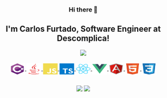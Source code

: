 <div align="center">

### Hi there 👋

<!--
**carlosfurtadoti/carlosfurtadoti** is a ✨ _special_ ✨ repository because its `README.md` (this file) appears on your GitHub profile.

Here are some ideas to get you started:


-->

## I'm Carlos Furtado, Software Engineer at Descomplica!

</div>

<div align="center">
  <a href="https://github.com/carlosfurtadoti">
  <img height="180em" src="https://github-readme-stats.vercel.app/api?username=carlosfurtadoti&show_icons=true&theme=github_dark&include_all_commits=true&count_private=true"/>

</div>

<div style="display: inline_block" align="center"><br>
  <img align="center" alt="Carlos-Csharp" height="30" width="40" src="https://raw.githubusercontent.com/devicons/devicon/master/icons/csharp/csharp-original.svg">
  <img align="center" alt="Carlos-Java" height="30" width="40" src="https://raw.githubusercontent.com/devicons/devicon/master/icons/java/java-plain.svg">
  <img align="center" alt="Carlos-Js" height="30" width="40" src="https://raw.githubusercontent.com/devicons/devicon/master/icons/javascript/javascript-plain.svg">
  <img align="center" alt="Carlos-Ts" height="30" width="40" src="https://raw.githubusercontent.com/devicons/devicon/master/icons/typescript/typescript-plain.svg">
  <img align="center" alt="Carlos-React" height="30" width="40" src="https://raw.githubusercontent.com/devicons/devicon/master/icons/react/react-original.svg">
  <img align="center" alt="Carlos-Vue" height="30" width="40" src="https://raw.githubusercontent.com/devicons/devicon/master/icons/vuejs/vuejs-original.svg">
  <img align="center" alt="Carlos-Angular" height="30" width="40" src="https://raw.githubusercontent.com/devicons/devicon/master/icons/angularjs/angularjs-original.svg">
  <img align="center" alt="Carlos-HTML" height="30" width="40" src="https://raw.githubusercontent.com/devicons/devicon/master/icons/html5/html5-original.svg">
  <img align="center" alt="Carlos-CSS" height="30" width="40" src="https://raw.githubusercontent.com/devicons/devicon/master/icons/css3/css3-original.svg">
</div>
  
  ##
 
<div align="center">   
  <a href="https://www.linkedin.com/in/carlosfurtadoti" target="_blank"><img src="https://img.shields.io/badge/-LinkedIn-%230077B5?style=for-the-badge&logo=linkedin&logoColor=white" target="_blank"></a>
  <a href = "mailto:contato@carlosfurtado.com.br"><img src="https://img.shields.io/badge/-%20Email-lightgrey?style=for-the-badge" target="_blank"></a>
</div>
